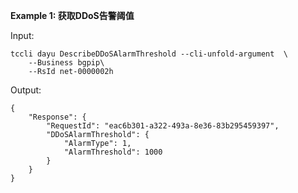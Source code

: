 **Example 1: 获取DDoS告警阈值**



Input: 

```
tccli dayu DescribeDDoSAlarmThreshold --cli-unfold-argument  \
    --Business bgpip\
    --RsId net-0000002h
```

Output: 
```
{
    "Response": {
        "RequestId": "eac6b301-a322-493a-8e36-83b295459397",
        "DDoSAlarmThreshold": {
            "AlarmType": 1,
            "AlarmThreshold": 1000
        }
    }
}
```

